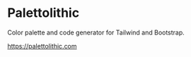 
# Palettolithic


Color palette and code generator for Tailwind and Bootstrap.

https://palettolithic.com
